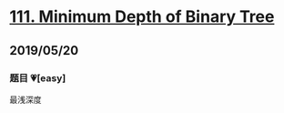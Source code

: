 # [111. Minimum Depth of Binary Tree](https://leetcode.com/problems/minimum-depth-of-binary-tree/)

## 2019/05/20

### 题目 💗[easy]

最浅深度
